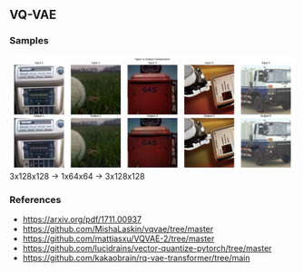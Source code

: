 ## VQ-VAE

### Samples
![](https://github.com/jackwoodleigh/VQ-VAE/blob/main/comparison.png)
3x128x128 -> 1x64x64 -> 3x128x128

### References 
- https://arxiv.org/pdf/1711.00937
- https://github.com/MishaLaskin/vqvae/tree/master
- https://github.com/mattiasxu/VQVAE-2/tree/master
- https://github.com/lucidrains/vector-quantize-pytorch/tree/master
- https://github.com/kakaobrain/rq-vae-transformer/tree/main
